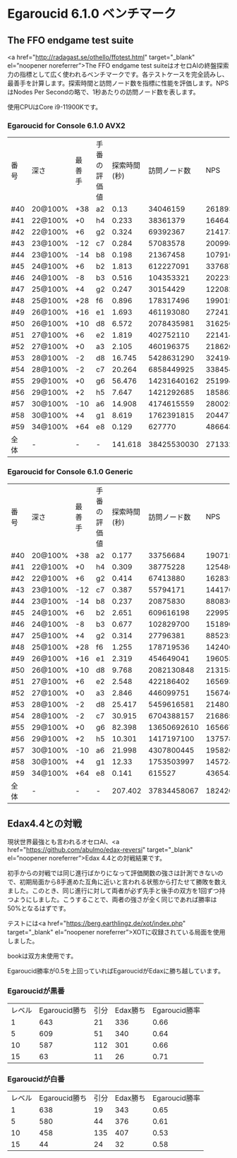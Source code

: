# Egaroucid 6.1.0 ベンチマーク

## The FFO endgame test suite

<a href="http://radagast.se/othello/ffotest.html" target="_blank" el=”noopener noreferrer”>The FFO endgame test suite</a>はオセロAIの終盤探索力の指標として広く使われるベンチマークです。各テストケースを完全読みし、最善手を計算します。探索時間と訪問ノード数を指標に性能を評価します。NPSはNodes Per Secondの略で、1秒あたりの訪問ノード数を表します。

使用CPUはCore i9-11900Kです。

### Egaroucid for Console 6.1.0 AVX2

<table>
<tr>
<td>番号</td>
<td>深さ</td>
<td>最善手</td>
<td>手番の評価値</td>
<td>探索時間(秒)</td>
<td>訪問ノード数</td>
<td>NPS</td>
</tr>
<tr>
<td>#40</td>
<td>20@100%</td>
<td>+38</td>
<td>a2</td>
<td>0.13</td>
<td>34046159</td>
<td>261893530</td>
</tr>
<tr>
<td>#41</td>
<td>22@100%</td>
<td>+0</td>
<td>h4</td>
<td>0.233</td>
<td>38361379</td>
<td>164641111</td>
</tr>
<tr>
<td>#42</td>
<td>22@100%</td>
<td>+6</td>
<td>g2</td>
<td>0.324</td>
<td>69392367</td>
<td>214173972</td>
</tr>
<tr>
<td>#43</td>
<td>23@100%</td>
<td>-12</td>
<td>c7</td>
<td>0.284</td>
<td>57083578</td>
<td>200998514</td>
</tr>
<tr>
<td>#44</td>
<td>23@100%</td>
<td>-14</td>
<td>b8</td>
<td>0.198</td>
<td>21367458</td>
<td>107916454</td>
</tr>
<tr>
<td>#45</td>
<td>24@100%</td>
<td>+6</td>
<td>b2</td>
<td>1.813</td>
<td>612227091</td>
<td>337687308</td>
</tr>
<tr>
<td>#46</td>
<td>24@100%</td>
<td>-8</td>
<td>b3</td>
<td>0.516</td>
<td>104353321</td>
<td>202235118</td>
</tr>
<tr>
<td>#47</td>
<td>25@100%</td>
<td>+4</td>
<td>g2</td>
<td>0.247</td>
<td>30154429</td>
<td>122082708</td>
</tr>
<tr>
<td>#48</td>
<td>25@100%</td>
<td>+28</td>
<td>f6</td>
<td>0.896</td>
<td>178317496</td>
<td>199015062</td>
</tr>
<tr>
<td>#49</td>
<td>26@100%</td>
<td>+16</td>
<td>e1</td>
<td>1.693</td>
<td>461193080</td>
<td>272411742</td>
</tr>
<tr>
<td>#50</td>
<td>26@100%</td>
<td>+10</td>
<td>d8</td>
<td>6.572</td>
<td>2078435981</td>
<td>316256235</td>
</tr>
<tr>
<td>#51</td>
<td>27@100%</td>
<td>+6</td>
<td>e2</td>
<td>1.819</td>
<td>402752110</td>
<td>221414024</td>
</tr>
<tr>
<td>#52</td>
<td>27@100%</td>
<td>+0</td>
<td>a3</td>
<td>2.105</td>
<td>460196375</td>
<td>218620605</td>
</tr>
<tr>
<td>#53</td>
<td>28@100%</td>
<td>-2</td>
<td>d8</td>
<td>16.745</td>
<td>5428631290</td>
<td>324194164</td>
</tr>
<tr>
<td>#54</td>
<td>28@100%</td>
<td>-2</td>
<td>c7</td>
<td>20.264</td>
<td>6858449925</td>
<td>338454891</td>
</tr>
<tr>
<td>#55</td>
<td>29@100%</td>
<td>+0</td>
<td>g6</td>
<td>56.476</td>
<td>14231640162</td>
<td>251994478</td>
</tr>
<tr>
<td>#56</td>
<td>29@100%</td>
<td>+2</td>
<td>h5</td>
<td>7.647</td>
<td>1421292685</td>
<td>185862780</td>
</tr>
<tr>
<td>#57</td>
<td>30@100%</td>
<td>-10</td>
<td>a6</td>
<td>14.908</td>
<td>4174615559</td>
<td>280025191</td>
</tr>
<tr>
<td>#58</td>
<td>30@100%</td>
<td>+4</td>
<td>g1</td>
<td>8.619</td>
<td>1762391815</td>
<td>204477528</td>
</tr>
<tr>
<td>#59</td>
<td>34@100%</td>
<td>+64</td>
<td>e8</td>
<td>0.129</td>
<td>627770</td>
<td>4866434</td>
</tr>
<tr>
<td>全体</td>
<td>-</td>
<td>-</td>
<td>-</td>
<td>141.618</td>
<td>38425530030</td>
<td>271332246</td>
</tr>
</table>


### Egaroucid for Console 6.1.0 Generic

<table>
<tr>
<td>番号</td>
<td>深さ</td>
<td>最善手</td>
<td>手番の評価値</td>
<td>探索時間(秒)</td>
<td>訪問ノード数</td>
<td>NPS</td>
</tr>
<tr>
<td>#40</td>
<td>20@100%</td>
<td>+38</td>
<td>a2</td>
<td>0.177</td>
<td>33756684</td>
<td>190715728</td>
</tr>
<tr>
<td>#41</td>
<td>22@100%</td>
<td>+0</td>
<td>h4</td>
<td>0.309</td>
<td>38775228</td>
<td>125486174</td>
</tr>
<tr>
<td>#42</td>
<td>22@100%</td>
<td>+6</td>
<td>g2</td>
<td>0.414</td>
<td>67413880</td>
<td>162835458</td>
</tr>
<tr>
<td>#43</td>
<td>23@100%</td>
<td>-12</td>
<td>c7</td>
<td>0.387</td>
<td>55794171</td>
<td>144170984</td>
</tr>
<tr>
<td>#44</td>
<td>23@100%</td>
<td>-14</td>
<td>b8</td>
<td>0.237</td>
<td>20875830</td>
<td>88083670</td>
</tr>
<tr>
<td>#45</td>
<td>24@100%</td>
<td>+6</td>
<td>b2</td>
<td>2.651</td>
<td>609616198</td>
<td>229957072</td>
</tr>
<tr>
<td>#46</td>
<td>24@100%</td>
<td>-8</td>
<td>b3</td>
<td>0.677</td>
<td>102829700</td>
<td>151890251</td>
</tr>
<tr>
<td>#47</td>
<td>25@100%</td>
<td>+4</td>
<td>g2</td>
<td>0.314</td>
<td>27796381</td>
<td>88523506</td>
</tr>
<tr>
<td>#48</td>
<td>25@100%</td>
<td>+28</td>
<td>f6</td>
<td>1.255</td>
<td>178719536</td>
<td>142406004</td>
</tr>
<tr>
<td>#49</td>
<td>26@100%</td>
<td>+16</td>
<td>e1</td>
<td>2.319</td>
<td>454649041</td>
<td>196053920</td>
</tr>
<tr>
<td>#50</td>
<td>26@100%</td>
<td>+10</td>
<td>d8</td>
<td>9.768</td>
<td>2082130848</td>
<td>213158358</td>
</tr>
<tr>
<td>#51</td>
<td>27@100%</td>
<td>+6</td>
<td>e2</td>
<td>2.548</td>
<td>422186402</td>
<td>165693250</td>
</tr>
<tr>
<td>#52</td>
<td>27@100%</td>
<td>+0</td>
<td>a3</td>
<td>2.846</td>
<td>446099751</td>
<td>156746223</td>
</tr>
<tr>
<td>#53</td>
<td>28@100%</td>
<td>-2</td>
<td>d8</td>
<td>25.417</td>
<td>5459616581</td>
<td>214801769</td>
</tr>
<tr>
<td>#54</td>
<td>28@100%</td>
<td>-2</td>
<td>c7</td>
<td>30.915</td>
<td>6704388157</td>
<td>216865216</td>
</tr>
<tr>
<td>#55</td>
<td>29@100%</td>
<td>+0</td>
<td>g6</td>
<td>82.398</td>
<td>13650692610</td>
<td>165667766</td>
</tr>
<tr>
<td>#56</td>
<td>29@100%</td>
<td>+2</td>
<td>h5</td>
<td>10.301</td>
<td>1417197100</td>
<td>137578594</td>
</tr>
<tr>
<td>#57</td>
<td>30@100%</td>
<td>-10</td>
<td>a6</td>
<td>21.998</td>
<td>4307800445</td>
<td>195826913</td>
</tr>
<tr>
<td>#58</td>
<td>30@100%</td>
<td>+4</td>
<td>g1</td>
<td>12.33</td>
<td>1753503997</td>
<td>145724590</td>
</tr>
<tr>
<td>#59</td>
<td>34@100%</td>
<td>+64</td>
<td>e8</td>
<td>0.141</td>
<td>615527</td>
<td>4365439</td>
</tr>
<tr>
<td>全体</td>
<td>-</td>
<td>-</td>
<td>-</td>
<td>207.402</td>
<td>37834458067</td>
<td>182420893</td>
</tr>
</table>






## Edax4.4との対戦

現状世界最強とも言われるオセロAI、<a href="https://github.com/abulmo/edax-reversi" target="_blank" el=”noopener noreferrer”>Edax 4.4</a>との対戦結果です。

初手からの対戦では同じ進行ばかりになって評価関数の強さは計測できないので、初期局面から8手進めた互角に近いと言われる状態から打たせて勝敗を数えました。このとき、同じ進行に対して両者が必ず先手と後手の双方を1回ずつ持つようにしました。こうすることで、両者の強さが全く同じであれば勝率は50%となるはずです。

テストには<a href="https://berg.earthlingz.de/xot/index.php" target="_blank" el=”noopener noreferrer”>XOT</a>に収録されている局面を使用しました。

bookは双方未使用です。

Egaroucid勝率が0.5を上回っていればEgaroucidがEdaxに勝ち越しています。

### Egaroucidが黒番

<table>
<tr>
<td>レベル</td>
<td>Egaroucid勝ち</td>
<td>引分</td>
<td>Edax勝ち</td>
<td>Egaroucid勝率</td>
</tr>
<tr>
<td>1</td>
<td>643</td>
<td>21</td>
<td>336</td>
<td>0.66</td>
</tr>
<tr>
<td>5</td>
<td>609</td>
<td>51</td>
<td>340</td>
<td>0.64</td>
</tr>
<tr>
<td>10</td>
<td>587</td>
<td>112</td>
<td>301</td>
<td>0.66</td>
</tr>
<tr>
<td>15</td>
<td>63</td>
<td>11</td>
<td>26</td>
<td>0.71</td>
</tr>
</table>





### Egaroucidが白番

<table>
<tr>
<td>レベル</td>
<td>Egaroucid勝ち</td>
<td>引分</td>
<td>Edax勝ち</td>
<td>Egaroucid勝率</td>
</tr>
<tr>
<td>1</td>
<td>638</td>
<td>19</td>
<td>343</td>
<td>0.65</td>
</tr>
<tr>
<td>5</td>
<td>580</td>
<td>44</td>
<td>376</td>
<td>0.61</td>
</tr>
<tr>
<td>10</td>
<td>458</td>
<td>135</td>
<td>407</td>
<td>0.53</td>
</tr>
<tr>
<td>15</td>
<td>44</td>
<td>24</td>
<td>32</td>
<td>0.58</td>
</tr>
</table>


